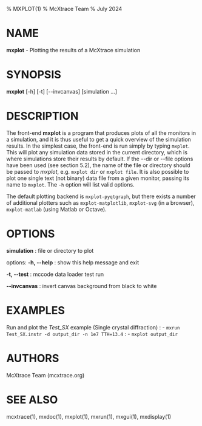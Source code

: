% MXPLOT(1)
% McXtrace Team
% July 2024

# NAME

**mxplot** - Plotting the results of a McXtrace simulation

# SYNOPSIS

**mxplot** [-h] [-t] [--invcanvas] [simulation ...]

# DESCRIPTION

The front-end **mxplot** is a program that produces plots of
all the monitors in a simulation, and it is thus useful to get a quick overview
of the simulation results. In the simplest case, the front-end is run simply by
typing `mxplot`. This will plot any simulation data stored in the current
directory, which is where simulations store their results by default. If the
--dir or --file options have been used (see section 5.2), the name of the file
or directory should be passed to *mxplot*, e.g. `mxplot dir` or `mxplot file`. It
is also possible to plot one single text (not binary) data file from a given
monitor, passing its name to `mxplot`. The `-h` option will list valid options.

The default plotting backend is `mxplot-pyqtgraph`, but there exists a number of additional plotters such as `mxplot-matplotlib`, `mxplot-svg` (in a browser), `mxplot-matlab` (using Matlab or Octave).

# OPTIONS

**simulation**
:   file or directory to plot

   options:
**-h, --help**
:   show this help message and exit

**-t, --test**
:   mccode data loader test run

**--invcanvas**
:   invert canvas background from black to white

# EXAMPLES

Run and plot the *Test_SX* example (Single crystal diffraction)
:   - `mxrun Test_SX.instr -d output_dir -n 1e7 TTH=13.4`
:   - `mxplot output_dir`

# AUTHORS

McXtrace Team (mcxtrace.org)

# SEE ALSO

mcxtrace(1), mxdoc(1), mxplot(1), mxrun(1), mxgui(1), mxdisplay(1)
